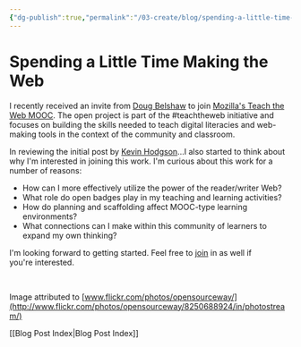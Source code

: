 ```yaml
---
{"dg-publish":true,"permalink":"/03-create/blog/spending-a-little-time-making-the-web/","title":"Spending a Little Time \"Making\" the Web","tags":["digital-literacies","mozilla","teaching","teachtheweb"]}
---
```


# Spending a Little Time Making the Web

I recently received an invite from [Doug Belshaw](http://about.me/dajbelshaw) to join [Mozilla's Teach the Web MOOC](http://hivenyc.org/teachtheweb/). The open project is part of the #teachtheweb initiative and focuses on building the skills needed to teach digital literacies and web-making tools in the context of the community and classroom.

In reviewing the initial post by [Kevin Hodgson](http://dogtrax.edublogs.org/2013-04-21/joining-in-with-mozillas-teach-the-web-initiative/)...I also started to think about why I'm interested in joining this work. I'm curious about this work for a number of reasons:

- How can I more effectively utilize the power of the reader/writer Web?
- What role do open badges play in my teaching and learning activities?
- How do planning and scaffolding affect MOOC-type learning environments?
- What connections can I make within this community of learners to expand my own thinking?

I'm looking forward to getting started. Feel free to [join](http://hivenyc.org/teachtheweb/) in as well if you're interested.

 

Image attributed to [www.flickr.com/photos/opensourceway/](http://www.flickr.com/photos/opensourceway/8250688924/in/photostream/)

[[Blog Post Index\|Blog Post Index]]